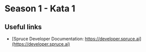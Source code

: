 # Season 1 - Kata 1


## Useful links
* [Spruce Developer Documentation: https://developer.spruce.ai](https://developer.spruce.ai)
